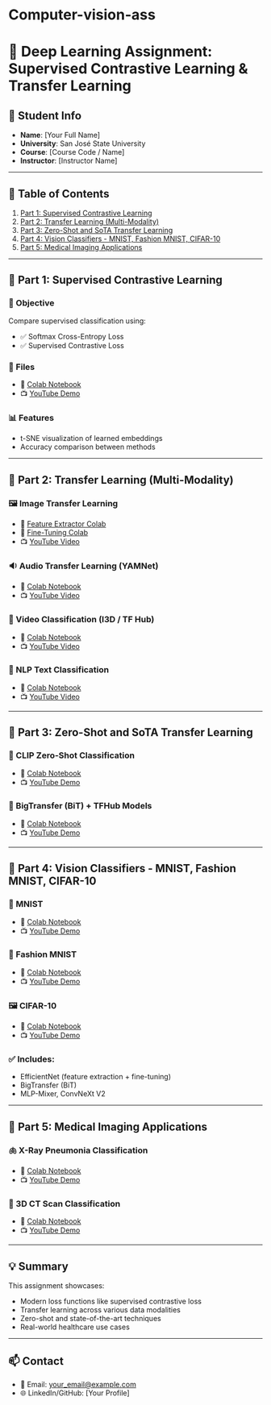 # Computer-vision-ass
# 🧠 Deep Learning Assignment: Supervised Contrastive Learning & Transfer Learning

## 👤 Student Info
- **Name**: [Your Full Name]
- **University**: San José State University
- **Course**: [Course Code / Name]
- **Instructor**: [Instructor Name]

---

## 📂 Table of Contents
1. [Part 1: Supervised Contrastive Learning](#part-1-supervised-contrastive-learning)
2. [Part 2: Transfer Learning (Multi-Modality)](#part-2-transfer-learning-multi-modality)
3. [Part 3: Zero-Shot and SoTA Transfer Learning](#part-3-zero-shot-and-sota-transfer-learning)
4. [Part 4: Vision Classifiers - MNIST, Fashion MNIST, CIFAR-10](#part-4-vision-classifiers---mnist-fashion-mnist-cifar-10)
5. [Part 5: Medical Imaging Applications](#part-5-medical-imaging-applications)

---

## 📌 Part 1: Supervised Contrastive Learning

### 🎯 Objective
Compare supervised classification using:
- ✅ Softmax Cross-Entropy Loss
- ✅ Supervised Contrastive Loss

### 📁 Files
- 🔗 [Colab Notebook](YOUR_COLAB_LINK)
- 📺 [YouTube Demo](YOUR_YOUTUBE_LINK)

### 📊 Features
- t-SNE visualization of learned embeddings
- Accuracy comparison between methods

---

## 📌 Part 2: Transfer Learning (Multi-Modality)

### 🖼️ Image Transfer Learning
- 🔗 [Feature Extractor Colab](YOUR_COLAB_LINK)
- 🔗 [Fine-Tuning Colab](YOUR_COLAB_LINK)
- 📺 [YouTube Video](YOUR_YOUTUBE_LINK)

### 🔉 Audio Transfer Learning (YAMNet)
- 🔗 [Colab Notebook](YOUR_COLAB_LINK)
- 📺 [YouTube Video](YOUR_YOUTUBE_LINK)

### 🎥 Video Classification (I3D / TF Hub)
- 🔗 [Colab Notebook](YOUR_COLAB_LINK)
- 📺 [YouTube Video](YOUR_YOUTUBE_LINK)

### 📝 NLP Text Classification
- 🔗 [Colab Notebook](YOUR_COLAB_LINK)
- 📺 [YouTube Video](YOUR_YOUTUBE_LINK)

---

## 📌 Part 3: Zero-Shot and SoTA Transfer Learning

### 🧠 CLIP Zero-Shot Classification
- 🔗 [Colab Notebook](YOUR_COLAB_LINK)
- 📺 [YouTube Demo](YOUR_YOUTUBE_LINK)

### 🌼 BigTransfer (BiT) + TFHub Models
- 🔗 [Colab Notebook](YOUR_COLAB_LINK)
- 📺 [YouTube Demo](YOUR_YOUTUBE_LINK)

---

## 📌 Part 4: Vision Classifiers - MNIST, Fashion MNIST, CIFAR-10

### 🔢 MNIST
- 🔗 [Colab Notebook](YOUR_COLAB_LINK)
- 📺 [YouTube Demo](YOUR_YOUTUBE_LINK)

### 👚 Fashion MNIST
- 🔗 [Colab Notebook](YOUR_COLAB_LINK)
- 📺 [YouTube Demo](YOUR_YOUTUBE_LINK)

### 🖼️ CIFAR-10
- 🔗 [Colab Notebook](YOUR_COLAB_LINK)
- 📺 [YouTube Demo](YOUR_YOUTUBE_LINK)

### ✅ Includes:
- EfficientNet (feature extraction + fine-tuning)
- BigTransfer (BiT)
- MLP-Mixer, ConvNeXt V2

---

## 📌 Part 5: Medical Imaging Applications

### 🫁 X-Ray Pneumonia Classification
- 🔗 [Colab Notebook](YOUR_COLAB_LINK)
- 📺 [YouTube Demo](YOUR_YOUTUBE_LINK)

### 🧠 3D CT Scan Classification
- 🔗 [Colab Notebook](YOUR_COLAB_LINK)
- 📺 [YouTube Demo](YOUR_YOUTUBE_LINK)

---

## 💡 Summary
This assignment showcases:
- Modern loss functions like supervised contrastive loss
- Transfer learning across various data modalities
- Zero-shot and state-of-the-art techniques
- Real-world healthcare use cases

---

## 📫 Contact
- 📧 Email: your_email@example.com
- 🌐 LinkedIn/GitHub: [Your Profile]

